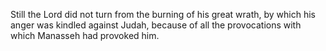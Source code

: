 Still the Lord did not turn from the burning of his great wrath, by which his anger was kindled against Judah, because of all the provocations with which Manasseh had provoked him.
